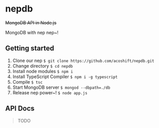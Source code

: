 # nepdb

~~MongoDB API in Node.js~~

MongoDB with nep nep~!

## Getting started

1. Clone our nep `$ git clone https://github.com/acoshift/nepdb.git`
2. Change directory `$ cd nepdb`
3. Install node modules `$ npm i`
4. Install TypeScript Compiler `$ npm i -g typescript`
5. Compile `$ tsc`
6. Start MongoDB server `$ mongod --dbpath=./db`
7. Release nep power~! `$ node app.js`

## API Docs
> TODO
